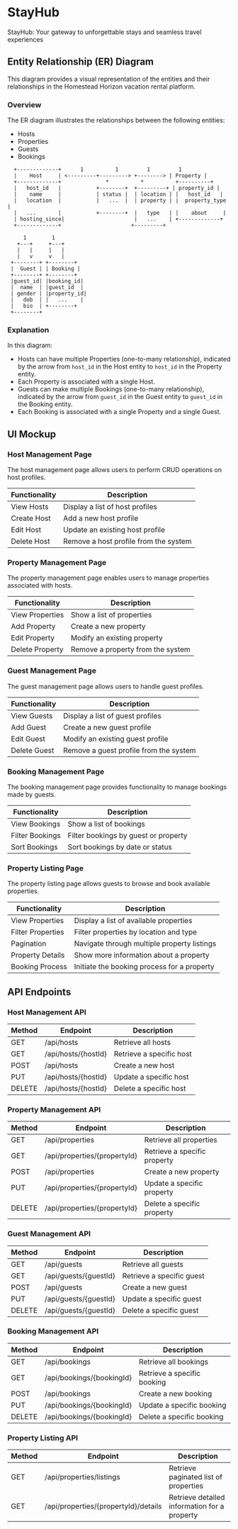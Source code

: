 # StayHub
StayHub: Your gateway to unforgettable stays and seamless travel experiences

## Entity Relationship (ER) Diagram

This diagram provides a visual representation of the entities and their relationships in the Homestead Horizon vacation rental platform.

### Overview

The ER diagram illustrates the relationships between the following entities:

- Hosts
- Properties
- Guests
- Bookings

```
  +-------------+      1          1         1         1
  |    Host     | <---------+---------> +--------> | Property |
  +-------------+              *          *          +----------+
  |   host_id   |           +--------+  +---------+ | property_id |
  |    name     |           | status |  | location | |   host_id   |
  |   location  |           |   ...  |  | property | |  property_type |
  |   ...       |           +--------+  |   type   | |    about     |
  | hosting_since|                      |   ...    | +-------------+
  +-------------+                      +---------+

     1        1
   +---+     +---+
   |   |     |   |
   |   v     v   |
 +--------+ +--------+
 |  Guest | | Booking |
 +--------+ +--------+
 |guest_id| |booking_id|
 |  name  | |guest_id  |
 | gender | |property_id|
 |   dob  | |   ...    |
 |   bio  | +--------+
 +--------+

```


### Explanation

In this diagram:
- Hosts can have multiple Properties (one-to-many relationship), indicated by the arrow from `host_id` in the Host entity to `host_id` in the Property entity.
- Each Property is associated with a single Host.
- Guests can make multiple Bookings (one-to-many relationship), indicated by the arrow from `guest_id` in the Guest entity to `guest_id` in the Booking entity.
- Each Booking is associated with a single Property and a single Guest.


## UI Mockup

### Host Management Page

The host management page allows users to perform CRUD operations on host profiles.

| Functionality | Description |
| ------------- | ----------- |
| View Hosts | Display a list of host profiles |
| Create Host | Add a new host profile |
| Edit Host | Update an existing host profile |
| Delete Host | Remove a host profile from the system |

### Property Management Page

The property management page enables users to manage properties associated with hosts.

| Functionality | Description |
| ------------- | ----------- |
| View Properties | Show a list of properties |
| Add Property | Create a new property |
| Edit Property | Modify an existing property |
| Delete Property | Remove a property from the system |

### Guest Management Page

The guest management page allows users to handle guest profiles.

| Functionality | Description |
| ------------- | ----------- |
| View Guests | Display a list of guest profiles |
| Add Guest | Create a new guest profile |
| Edit Guest | Modify an existing guest profile |
| Delete Guest | Remove a guest profile from the system |

### Booking Management Page

The booking management page provides functionality to manage bookings made by guests.

| Functionality | Description |
| ------------- | ----------- |
| View Bookings | Show a list of bookings |
| Filter Bookings | Filter bookings by guest or property |
| Sort Bookings | Sort bookings by date or status |

### Property Listing Page

The property listing page allows guests to browse and book available properties.

| Functionality | Description |
| ------------- | ----------- |
| View Properties | Display a list of available properties |
| Filter Properties | Filter properties by location and type |
| Pagination | Navigate through multiple property listings |
| Property Details | Show more information about a property |
| Booking Process | Initiate the booking process for a property |


## API Endpoints

### Host Management API

| Method | Endpoint                | Description                      |
| ------ | ----------------------- | -------------------------------- |
| GET    | /api/hosts              | Retrieve all hosts               |
| GET    | /api/hosts/{hostId}     | Retrieve a specific host         |
| POST   | /api/hosts              | Create a new host                |
| PUT    | /api/hosts/{hostId}     | Update a specific host           |
| DELETE | /api/hosts/{hostId}     | Delete a specific host           |

### Property Management API

| Method | Endpoint                   | Description                         |
| ------ | -------------------------- | ----------------------------------- |
| GET    | /api/properties            | Retrieve all properties              |
| GET    | /api/properties/{propertyId} | Retrieve a specific property         |
| POST   | /api/properties            | Create a new property                |
| PUT    | /api/properties/{propertyId} | Update a specific property           |
| DELETE | /api/properties/{propertyId} | Delete a specific property           |

### Guest Management API

| Method | Endpoint                | Description                      |
| ------ | ----------------------- | -------------------------------- |
| GET    | /api/guests             | Retrieve all guests              |
| GET    | /api/guests/{guestId}   | Retrieve a specific guest         |
| POST   | /api/guests             | Create a new guest                |
| PUT    | /api/guests/{guestId}   | Update a specific guest           |
| DELETE | /api/guests/{guestId}   | Delete a specific guest           |

### Booking Management API

| Method | Endpoint                   | Description                         |
| ------ | -------------------------- | ----------------------------------- |
| GET    | /api/bookings              | Retrieve all bookings               |
| GET    | /api/bookings/{bookingId}  | Retrieve a specific booking          |
| POST   | /api/bookings              | Create a new booking                 |
| PUT    | /api/bookings/{bookingId}  | Update a specific booking            |
| DELETE | /api/bookings/{bookingId}  | Delete a specific booking            |

### Property Listing API

| Method | Endpoint                           | Description                                 |
| ------ | ---------------------------------- | ------------------------------------------- |
| GET    | /api/properties/listings           | Retrieve paginated list of properties        |
| GET    | /api/properties/{propertyId}/details | Retrieve detailed information for a property |
